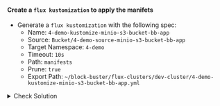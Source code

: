#### Create a `flux kustomization` to apply the manifets
- Generate a `flux kustomization` with the following spec:
    - Name: `4-demo-kustomize-minio-s3-bucket-bb-app`
    - Source: `Bucket/4-demo-source-minio-s3-bucket-bb-app`
    - Target Namespace: `4-demo`
    - Timeout: `10s`
    - Path: `manifests`
    - Prune: `true`
    - Export Path: `~/block-buster/flux-clusters/dev-cluster/4-demo-kustomize-minio-s3-bucket-bb-app.yml`

<details><summary>Check Solution</summary>

```
  flux create kustomization 4-demo-kustomize-minio-s3-bucket-bb-app \
  --source Bucket/4-demo-source-minio-s3-bucket-bb-app \
  --target-namespace 4-demo \
  --path ./manifests \
  --prune true \
  --export > ~/block-buster/flux-clusters/dev-cluster/4-demo-kustomize-minio-s3-bucket-bb-app.yml
```{{exec}}

</details>

<br>

#### Check the Generated YAML
```
cat ~/block-buster/flux-clusters/dev-cluster/4-demo-kustomize-minio-s3-bucket-bb-app.yml
```{{exec}}

<br>

#### Add, Commit, Push the changes
> When prompted for `password` use the `GitHub PAT - Personal Access Token` used in earlier steps.

```
cd ~/block-buster
git config --global user.email "fluxcd@killercoda.com"
git config --global user.name "FluxCD-Killercoda"
git pull
git add .
git commit -m 4-demo
git push
```{{exec}}

> Note the `commit id` displayed after the `git push` operation.
